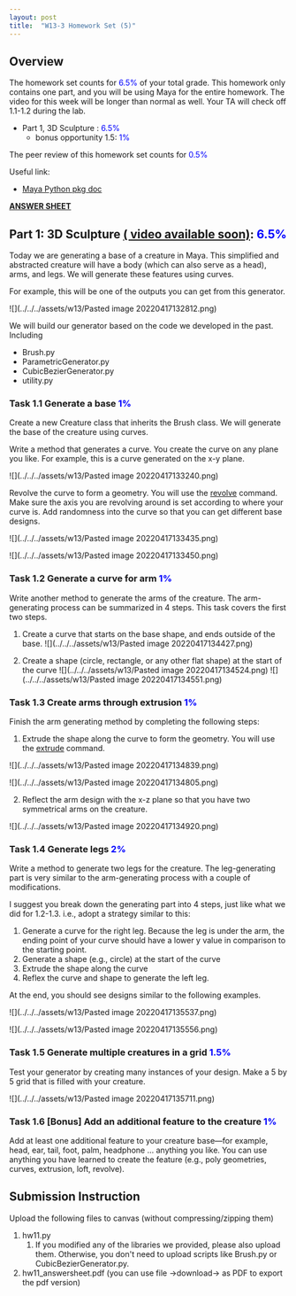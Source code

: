 ```yaml
---
layout: post
title:  "W13-3 Homework Set (5)"
---
```


## Overview
The homework set counts for <span style="color:#0000ff;"> 6.5%  </span> of your total grade. This homework only contains one part, and you will be using Maya for the entire homework. The video for this week will be longer than normal as well. Your TA will check off 1.1-1.2 during the lab. 

- Part 1,  3D Sculpture :  <span style="color:#0000ff;"> 6.5%  </span>
	- bonus opportunity 1.5: <span style="color:#0000ff;"> 1%  </span>

The peer review of this homework set counts for <span style="color:#0000ff;"> 0.5%  </span>


Useful link:
-  [Maya Python pkg doc](https://help.autodesk.com/view/MAYAUL/2022/ENU/index.html?contextId=COMMANDSPYTHON-INDEX)



**[ANSWER SHEET](https://docs.google.com/document/d/1iqFoWNnpRjPTF0xjRPkkTa8L2XwOvZCxlI6zadp0YsA/edit#heading=h.ub9m95a6p3gz)**



## Part 1: 3D Sculpture [( video available soon)]():  <span style="color:#0000ff;"> 6.5%  </span>
Today we are generating a base of a creature in Maya. This simplified and abstracted creature will have a body (which can also serve as a head), arms, and legs. We will generate these features using curves.   

For example, this will be one of the outputs you can get from this generator.  

![](../../../assets/w13/Pasted image 20220417132812.png)

We will build our generator based on the code we developed in the past. Including 

- Brush.py
- ParametricGenerator.py
- CubicBezierGenerator.py
- utility.py


### Task 1.1 Generate a base<span style="color:#0000ff;"> 1%  </span>

Create a new Creature class that inherits the Brush class. We will generate the base of the creature using curves. 

Write a method that generates a curve. You create the curve on any plane you like. For example, this is a curve generated on the x-y plane. 

![](../../../assets/w13/Pasted image 20220417133240.png) 

Revolve the curve to form a geometry. You will use the [revolve](https://help.autodesk.com/view/MAYAUL/2022/ENU/index.html?guid=__CommandsPython_revolve_html) command. Make sure the axis you are revolving around is set according to where your curve is. Add randomness into the curve so that you can get different base designs. 


![](../../../assets/w13/Pasted image 20220417133435.png)

![](../../../assets/w13/Pasted image 20220417133450.png)

### Task 1.2 Generate a curve for arm<span style="color:#0000ff;"> 1%  </span>
Write another method to generate the arms of the creature. The arm-generating process can be summarized in 4 steps. This task covers the first two steps. 

1. Create a curve that starts on the base shape, and ends outside of the base. 
![](../../../assets/w13/Pasted image 20220417134427.png)


3. Create a shape (circle, rectangle, or any other flat shape) at the start of the curve 
![](../../../assets/w13/Pasted image 20220417134524.png)
![](../../../assets/w13/Pasted image 20220417134551.png)




### Task 1.3 Create arms through extrusion <span style="color:#0000ff;"> 1%  </span>

Finish the arm generating method by completing the following steps: 

1. Extrude the shape along the curve to form the geometry. You will use the [extrude](https://help.autodesk.com/view/MAYAUL/2022/ENU/index.html?guid=__Commands_extrude_html) command. 

![](../../../assets/w13/Pasted image 20220417134839.png)


![](../../../assets/w13/Pasted image 20220417134805.png)



2. Reflect the arm design with the x-z plane so that you have two symmetrical arms on the creature. 

![](../../../assets/w13/Pasted image 20220417134920.png)



### Task 1.4 Generate legs<span style="color:#0000ff;"> 2%  </span>

Write a method to generate two legs for the creature. The leg-generating part is very similar to the arm-generating process with a couple of modifications. 

I suggest you break down the generating part into 4 steps, just like what we did for 1.2-1.3. i.e., adopt a strategy similar to this:

1. Generate a curve for the right leg. Because the leg is under the arm, the ending point of your curve should have a lower y value in comparison to the starting point. 
2. Generate a shape (e.g., circle) at the start of the curve
3. Extrude the shape along the curve 
4. Reflex the curve and shape to generate the left leg. 

 At the end, you should see designs similar to the following examples. 

 ![](../../../assets/w13/Pasted image 20220417135537.png)



![](../../../assets/w13/Pasted image 20220417135556.png)

 
### Task 1.5 Generate multiple creatures in a grid<span style="color:#0000ff;"> 1.5%  </span>

Test your generator by creating many instances of your design. Make a 5 by 5 grid that is filled with your creature. 

![](../../../assets/w13/Pasted image 20220417135711.png)


### Task 1.6 [Bonus] Add an additional feature to the creature<span style="color:#0000ff;"> 1%  </span>
Add at least one additional feature to your creature base—for example, head, ear, tail, foot, palm, headphone ... anything you like. You can use anything you have learned to create the feature (e.g., poly geometries, curves, extrusion, loft, revolve).


## Submission Instruction 
Upload the following files to canvas (without compressing/zipping them)
1. hw11.py
	1. If you modified any of the libraries we provided, please also upload them. Otherwise, you don't need to upload scripts like Brush.py or CubicBezierGenerator.py.  
2. hw11_answersheet.pdf (you can use file ->download-> as PDF to export the pdf version)
